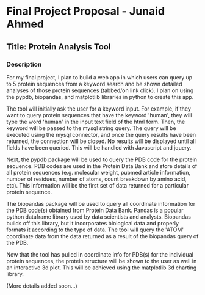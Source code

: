 # Final Project Proposal - Junaid Ahmed
## Title: Protein Analysis Tool

### Description
For my final project, I plan to build a web app in which users can query
up to 5 protein sequences from a keyword search and be shown detailed analyses of those protein
sequences (tabbed/on link click). I plan on using the pypdb, biopandas, and
matplotlib libraries in python to create this app.

The tool will initially ask the user for a keyword input. For example, if they want to query protein sequences that have the keyword 'human', they will type the word 'human' in the input text field of the html form. Then, the keyword will be passed to the mysql string query. The query will be executed using the mysql connector, and once the query results have been returned, the connection will be closed. No results will be displayed until all fields have been queried. This will be handled with Javascript and jquery. 

Next, the pypdb package will be used to query the PDB code for the protein sequence. PDB codes are used in the Protein Data Bank and store details of all protein sequences (e.g. molecular weight, pubmed article information, number of residues, number of atoms, count breakdown by amino acid, etc). This information will be the first set of data returned for a particular protein sequence.

The biopandas package will be used to query all coordinate information for the PDB code(s) obtained from Protein Data Bank. Pandas is a popular python dataframe library used by data scientists and analysts. Biopandas builds off this library, but it incorporates biological data and properly formats it according to the type of data. The tool will query the 'ATOM' coordinate data from the data returned as a result of the biopandas query of the PDB. 

Now that the tool has pulled in coordinate info for PDB(s) for the individual protein sequences, the protein structure will be shown to the user as well in an interactive 3d plot. This will be achieved using the matplotlib 3d charting library. 


(More details added soon...) 
